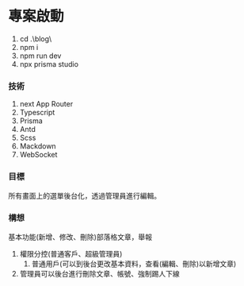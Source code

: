 # 專案啟動
1. cd .\blog\
2. npm i
3. npm run dev
4. npx prisma studio


### 技術
1. next App Router
2. Typescript
3. Prisma
4. Antd
5. Scss
6. Mackdown
7. WebSocket

### 目標
所有畫面上的選單後台化，透過管理員進行編輯。

### 構想
基本功能(新增、修改、刪除)部落格文章，舉報
1. 權限分控(普通客戶、超級管理員)
    1. 普通用戶(可以到後台更改基本資料，查看(編輯、刪除)以新增文章)
2. 管理員可以後台進行刪除文章、帳號、強制踢人下線


